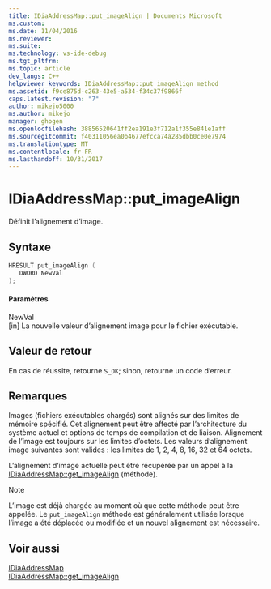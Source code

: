 ```yaml
---
title: IDiaAddressMap::put_imageAlign | Documents Microsoft
ms.custom: 
ms.date: 11/04/2016
ms.reviewer: 
ms.suite: 
ms.technology: vs-ide-debug
ms.tgt_pltfrm: 
ms.topic: article
dev_langs: C++
helpviewer_keywords: IDiaAddressMap::put_imageAlign method
ms.assetid: f9ce875d-c263-43e5-a534-f34c37f9866f
caps.latest.revision: "7"
author: mikejo5000
ms.author: mikejo
manager: ghogen
ms.openlocfilehash: 38856520641ff2ea191e3f712a1f355e841e1aff
ms.sourcegitcommit: f40311056ea0b4677efcca74a285dbb0ce0e7974
ms.translationtype: MT
ms.contentlocale: fr-FR
ms.lasthandoff: 10/31/2017
---
```

# <a name="idiaaddressmapputimagealign"></a>IDiaAddressMap::put_imageAlign
Définit l’alignement d’image.  
  
## <a name="syntax"></a>Syntaxe  
  
```C++  
HRESULT put_imageAlign (   
   DWORD NewVal  
);  
```  
  
#### <a name="parameters"></a>Paramètres  
 NewVal  
 [in] La nouvelle valeur d’alignement image pour le fichier exécutable.  
  
## <a name="return-value"></a>Valeur de retour  
 En cas de réussite, retourne `S_OK`; sinon, retourne un code d’erreur.  
  
## <a name="remarks"></a>Remarques  
 Images (fichiers exécutables chargés) sont alignés sur des limites de mémoire spécifié. Cet alignement peut être affecté par l’architecture du système actuel et options de temps de compilation et de liaison. Alignement de l’image est toujours sur les limites d’octets. Les valeurs d’alignement image suivantes sont valides : les limites de 1, 2, 4, 8, 16, 32 et 64 octets.  
  
 L’alignement d’image actuelle peut être récupérée par un appel à la [IDiaAddressMap::get_imageAlign](../../debugger/debug-interface-access/idiaaddressmap-get-imagealign.md) (méthode).  
  
> [!NOTE]
>  L’image est déjà chargée au moment où que cette méthode peut être appelée. Le `put_imageAlign` méthode est généralement utilisée lorsque l’image a été déplacée ou modifiée et un nouvel alignement est nécessaire.  
  
## <a name="see-also"></a>Voir aussi  
 [IDiaAddressMap](../../debugger/debug-interface-access/idiaaddressmap.md)   
 [IDiaAddressMap::get_imageAlign](../../debugger/debug-interface-access/idiaaddressmap-get-imagealign.md)